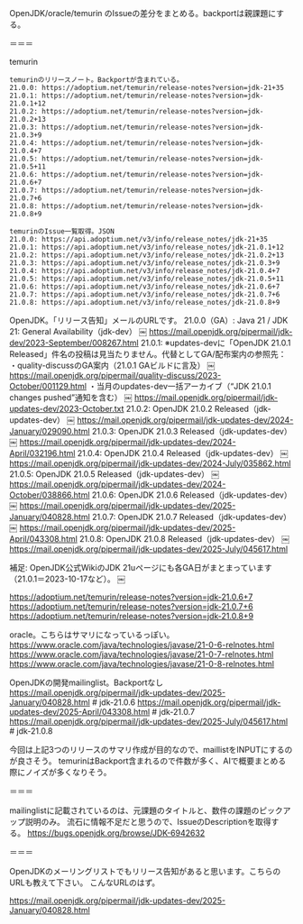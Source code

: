 OpenJDK/oracle/temurin のIssueの差分をまとめる。backportは親課題にする。

＝＝＝

temurin
```
temurinのリリースノート。Backportが含まれている。
21.0.0: https://adoptium.net/temurin/release-notes?version=jdk-21+35
21.0.1: https://adoptium.net/temurin/release-notes?version=jdk-21.0.1+12
21.0.2: https://adoptium.net/temurin/release-notes?version=jdk-21.0.2+13
21.0.3: https://adoptium.net/temurin/release-notes?version=jdk-21.0.3+9
21.0.4: https://adoptium.net/temurin/release-notes?version=jdk-21.0.4+7
21.0.5: https://adoptium.net/temurin/release-notes?version=jdk-21.0.5+11
21.0.6: https://adoptium.net/temurin/release-notes?version=jdk-21.0.6+7
21.0.7: https://adoptium.net/temurin/release-notes?version=jdk-21.0.7+6
21.0.8: https://adoptium.net/temurin/release-notes?version=jdk-21.0.8+9

temurinのIssue一覧取得。JSON
21.0.0: https://api.adoptium.net/v3/info/release_notes/jdk-21+35
21.0.1: https://api.adoptium.net/v3/info/release_notes/jdk-21.0.1+12
21.0.2: https://api.adoptium.net/v3/info/release_notes/jdk-21.0.2+13
21.0.3: https://api.adoptium.net/v3/info/release_notes/jdk-21.0.3+9
21.0.4: https://api.adoptium.net/v3/info/release_notes/jdk-21.0.4+7
21.0.5: https://api.adoptium.net/v3/info/release_notes/jdk-21.0.5+11
21.0.6: https://api.adoptium.net/v3/info/release_notes/jdk-21.0.6+7
21.0.7: https://api.adoptium.net/v3/info/release_notes/jdk-21.0.7+6
21.0.8: https://api.adoptium.net/v3/info/release_notes/jdk-21.0.8+9
```

OpenJDK。「リリース告知」メールのURLです。
21.0.0（GA）: Java 21 / JDK 21: General Availability（jdk-dev）  ￼
https://mail.openjdk.org/pipermail/jdk-dev/2023-September/008267.html
21.0.1: ※updates-devに「OpenJDK 21.0.1 Released」件名の投稿は見当たりません。代替としてGA/配布案内の参照先：
・quality-discussのGA案内（21.0.1 GAビルドに言及）  ￼
https://mail.openjdk.org/pipermail/quality-discuss/2023-October/001129.html
・当月のupdates-dev一括アーカイブ（“JDK 21.0.1 changes pushed”通知を含む）  ￼
https://mail.openjdk.org/pipermail/jdk-updates-dev/2023-October.txt
21.0.2: OpenJDK 21.0.2 Released（jdk-updates-dev）  ￼
https://mail.openjdk.org/pipermail/jdk-updates-dev/2024-January/029090.html
21.0.3: OpenJDK 21.0.3 Released（jdk-updates-dev）  ￼
https://mail.openjdk.org/pipermail/jdk-updates-dev/2024-April/032196.html
21.0.4: OpenJDK 21.0.4 Released（jdk-updates-dev）  ￼
https://mail.openjdk.org/pipermail/jdk-updates-dev/2024-July/035862.html
21.0.5: OpenJDK 21.0.5 Released（jdk-updates-dev）  ￼
https://mail.openjdk.org/pipermail/jdk-updates-dev/2024-October/038866.html
21.0.6: OpenJDK 21.0.6 Released（jdk-updates-dev）  ￼
https://mail.openjdk.org/pipermail/jdk-updates-dev/2025-January/040828.html
21.0.7: OpenJDK 21.0.7 Released（jdk-updates-dev）  ￼
https://mail.openjdk.org/pipermail/jdk-updates-dev/2025-April/043308.html
21.0.8: OpenJDK 21.0.8 Released（jdk-updates-dev）  ￼
https://mail.openjdk.org/pipermail/jdk-updates-dev/2025-July/045617.html

補足: OpenJDK公式WikiのJDK 21uページにも各GA日がまとまっています（21.0.1＝2023-10-17など）。  ￼



https://adoptium.net/temurin/release-notes?version=jdk-21.0.6+7
https://adoptium.net/temurin/release-notes?version=jdk-21.0.7+6
https://adoptium.net/temurin/release-notes?version=jdk-21.0.8+9

oracle。こちらはサマリになっているっぽい。
https://www.oracle.com/java/technologies/javase/21-0-6-relnotes.html
https://www.oracle.com/java/technologies/javase/21-0-7-relnotes.html
https://www.oracle.com/java/technologies/javase/21-0-8-relnotes.html

OpenJDKの開発mailinglist。Backportなし
https://mail.openjdk.org/pipermail/jdk-updates-dev/2025-January/040828.html   # jdk-21.0.6
https://mail.openjdk.org/pipermail/jdk-updates-dev/2025-April/043308.html     # jdk-21.0.7
https://mail.openjdk.org/pipermail/jdk-updates-dev/2025-July/045617.html      # jdk-21.0.8

今回は上記3つのリリースのサマリ作成が目的なので、maillistをINPUTにするのが良さそう。
temurinはBackport含まれるので件数が多く、AIで概要まとめる際にノイズが多くなりそう。

＝＝＝

mailinglistに記載されているのは、元課題のタイトルと、数件の課題のピックアップ説明のみ。
流石に情報不足だと思うので、IssueのDescriptionを取得する。
https://bugs.openjdk.org/browse/JDK-6942632

＝＝＝

OpenJDKのメーリングリストでもリリース告知があると思います。こちらのURLも教えて下さい。
こんなURLのはず。

https://mail.openjdk.org/pipermail/jdk-updates-dev/2025-January/040828.html